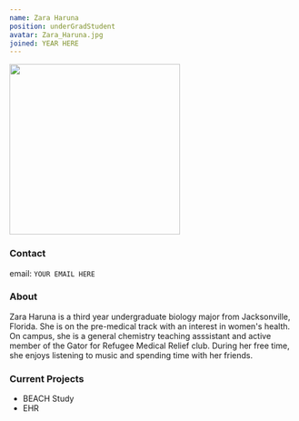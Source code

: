 ```yaml
---
name: Zara Haruna
position: underGradStudent
avatar: Zara_Haruna.jpg
joined: YEAR HERE
---
```


<img width="300" src="{{site.baseurl}}/images/people/{{page.avatar}}" data-action="zoom">

### Contact

email: `YOUR EMAIL HERE` <br>


### About

Zara Haruna is a third year undergraduate biology major from Jacksonville, Florida. She is on the pre-medical track with an interest in women's health. On campus, she is a general chemistry teaching asssistant and active member of the Gator for Refugee Medical Relief club. During her free time, she enjoys listening to music and spending time with her friends. 


### Current Projects

- BEACH Study
- EHR
